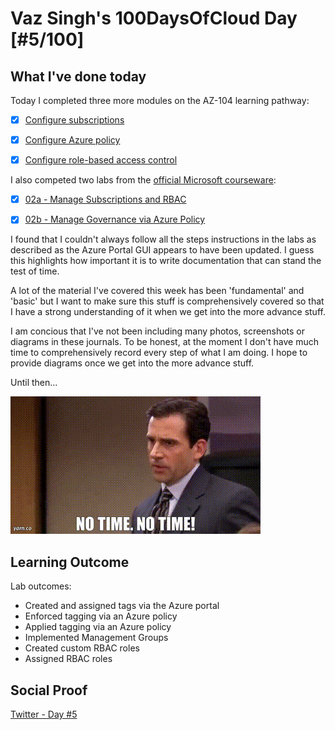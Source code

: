 # Vaz Singh's 100DaysOfCloud Day [#5/100]

## What I've done today

Today I completed three more modules on the AZ-104 learning pathway:

- [x] [Configure subscriptions](https://docs.microsoft.com/en-gb/learn/modules/configure-subscriptions/?ns-enrollment-type=learningpath&ns-enrollment-id=learn.az-104-manage-identities-governance)

- [x] [Configure Azure policy](https://docs.microsoft.com/en-gb/learn/modules/configure-azure-policy/?ns-enrollment-type=learningpath&ns-enrollment-id=learn.az-104-manage-identities-governance)

- [x] [Configure role-based access control](https://docs.microsoft.com/en-gb/learn/modules/configure-role-based-access-control/?ns-enrollment-type=learningpath&ns-enrollment-id=learn.az-104-manage-identities-governance)

I also competed two labs from the [official Microsoft courseware](https://microsoftlearning.github.io/AZ-104-MicrosoftAzureAdministrator/):

- [x] [02a - Manage Subscriptions and RBAC](https://microsoftlearning.github.io/AZ-104-MicrosoftAzureAdministrator/Instructions/Labs/LAB_02a_Manage_Subscriptions_and_RBAC.html)

- [x] [02b - Manage Governance via Azure Policy](https://microsoftlearning.github.io/AZ-104-MicrosoftAzureAdministrator/Instructions/Labs/LAB_02b-Manage_Governance_via_Azure_Policy.html)

I found that I couldn't always follow all the steps instructions in the labs as described as the Azure Portal GUI appears to have been updated. I guess this highlights how important it is to write documentation that can stand the test of time.

A lot of the material I've covered this week has been 'fundamental' and 'basic' but I want to make sure this stuff is comprehensively covered so that I have a strong understanding of it when we get into the more advance stuff.

I am concious that I've not been including many photos, screenshots or diagrams in these journals. To be honest, at the moment I don't have much time to comprehensively record every step of what I am doing. I hope to provide diagrams once we get into the more advance stuff.

Until then...

![](notime.gif)


## Learning Outcome


Lab outcomes:
- Created and assigned tags via the Azure portal
- Enforced tagging via an Azure policy
- Applied tagging via an Azure policy
- Implemented Management Groups
- Created custom RBAC roles
- Assigned RBAC roles

## Social Proof

[Twitter - Day #5](https://twitter.com/VazDoesTech/status/1560166352131956736)
